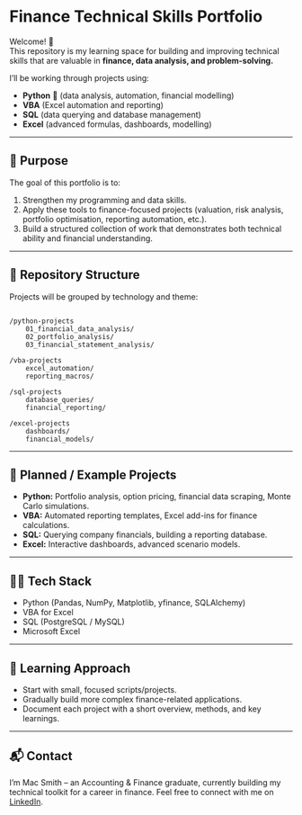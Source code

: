 # Finance Technical Skills Portfolio

Welcome! 👋\
This repository is my learning space for building and improving technical skills that are valuable in **finance, data analysis, and problem-solving.**

I’ll be working through projects using:
- **Python** 🐍 (data analysis, automation, financial modelling)
- **VBA** (Excel automation and reporting)
- **SQL** (data querying and database management)
- **Excel** (advanced formulas, dashboards, modelling)

---

## 🎯 Purpose

The goal of this portfolio is to:
1. Strengthen my programming and data skills.
2. Apply these tools to finance-focused projects (valuation, risk analysis, portfolio optimisation, reporting automation, etc.).
3. Build a structured collection of work that demonstrates both technical ability and financial understanding.

---

## 📂 Repository Structure

Projects will be grouped by technology and theme:

~~~

/python-projects
    01_financial_data_analysis/
    02_portfolio_analysis/
    03_financial_statement_analysis/

/vba-projects
    excel_automation/
    reporting_macros/

/sql-projects
    database_queries/
    financial_reporting/

/excel-projects
    dashboards/
    financial_models/

~~~

---

## 🔨 Planned / Example Projects
- **Python:** Portfolio analysis, option pricing, financial data scraping, Monte Carlo simulations.
- **VBA:** Automated reporting templates, Excel add-ins for finance calculations.
- **SQL:** Querying company financials, building a reporting database.
- **Excel:** Interactive dashboards, advanced scenario models.

---

## 🧑‍💻 Tech Stack

- Python (Pandas, NumPy, Matplotlib, yfinance, SQLAlchemy)
- VBA for Excel
- SQL (PostgreSQL / MySQL)
- Microsoft Excel

---

## 🚀 Learning Approach
- Start with small, focused scripts/projects.
- Gradually build more complex finance-related applications.
- Document each project with a short overview, methods, and key learnings.

---

## 📬 Contact

I’m Mac Smith – an Accounting & Finance graduate, currently building my technical toolkit for a career in finance.
Feel free to connect with me on [LinkedIn](https://www.linkedin.com/in/macsmithnz/).